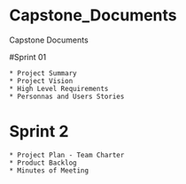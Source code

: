 # Capstone_Documents
Capstone Documents

#Sprint 01

	* Project Summary
	* Project Vision
	* High Level Requirements
	* Personnas and Users Stories

# Sprint 2

	* Project Plan - Team Charter
	* Product Backlog
	* Minutes of Meeting
